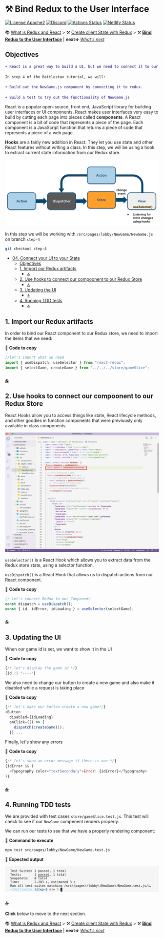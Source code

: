 # ⚒️ Bind Redux to the User Interface

[![License Apache2](https://img.shields.io/hexpm/l/plug.svg)](http://www.apache.org/licenses/LICENSE-2.0)
[![Discord](https://img.shields.io/discord/685554030159593522)](https://discord.com/widget?id=685554030159593522&theme=dark)
[![Actions Status](https://github.com/DataStax-Academy/battlestax/workflows/BattleStax%20Tests/badge.svg)](https://github.com/DataStax-Academy/battlestax/actions) 
[![Netlify Status](https://api.netlify.com/api/v1/badges/e265340f-c6a6-4d7b-b24c-438b87c67876/deploy-status)](https://app.netlify.com/sites/battlestax-tutorial/deploys)

📚 [What is Redux and React](./README_Redux_React.md) > ⚒️ [Create client State with Redux](./README_step03.md) > ⚒️ **[Bind Redux to the User Interface](#)** | **next=>**  *[What's next](./README_Resources.md)*

## Objectives

```diff
+ React is a great way to build a UI, but we need to connect it to our game state.

In step 4 of the Battlestax tutorial, we will:

+ Build out the NewGame.js component by connecting it to redux.
 
+ Build a test to try out the functionality of NewGame.js
```

React is a popular open-source, front end, JavaScript library for building user interfaces or UI components. React makes user interfaces very easy to build by cutting each page into pieces called **components**. A React component is a bit of code that represents a piece of the page. Each component is a JavaScript function that returns a piece of code that represents a piece of a web page.

**Hooks** are a fairly new addition in React. They let you use state and other React features without writing a class. In this step, we will be using a hook to extract current state information from our Redux store.

![hooks](./tutorial/hooks.png)

In this step we will be working with `/src/pages/lobby/NewGame/NewGame.js` on branch `step-4`

```bash
git checkout step-4
```

- [04. Connect your UI to your State](#04-connect-your-ui-to-your-state)
  - [Objectives](#objectives)
  - [1. Import our Redux artifacts](#1-import-our-redux-artifacts)
    - [🔝](#)
  - [2. Use hooks to connect our compoonent to our Redux Store](#2-use-hooks-to-connect-our-compoonent-to-our-redux-store)
    - [🔝](#-1)
  - [3. Updating the UI](#3-updating-the-ui)
    - [🔝](#-2)
  - [4. Running TDD tests](#4-running-tdd-tests)
    - [🔝](#-3)


## 1. Import our Redux artifacts

In order to bind our React component to our Redux store, we need to import the items that we need:

📘 **Code to copy**

```javascript
//let's import what we need
import { useDispatch, useSelector } from "react-redux";
import { selectGame, createGame } from "../../../store/gameSlice";
```

### [🔝](#%EF%B8%8F-table-of-contents)

## 2. Use hooks to connect our compoonent to our Redux Store

React Hooks allow you to access things like state, React lifecycle methods, and other goodies in function components that were previously only available in class components. 

![hook](./tutorial/hook.png)

`useSelector()` is a React Hook which allows you to extract data from the Redux store state, using a selector function.

`useDispatch()` is a React Hook that allows us to dispatch actions from our React component.

📘 **Code to copy**

```javascript
// let's connect Redux to our Component
const dispatch = useDispatch();
const { id, idError, idLoading } = useSelector(selectGame);
```

### [🔝](#%EF%B8%8F-table-of-contents)

## 3. Updating the UI

When our game id is set, we want to show it in the UI

📘 **Code to copy**

```javascript
{/* let's display the game id */}
{id || "----"}
```

We also need to change our button to create a new game and also make it disabled while a request is taking place

📘 **Code to copy**

```javascript
{/* let's make our button create a new game*/}
<Button
  disabled={idLoading}
  onClick={() => {
    dispatch(createGame());
  }} ...
```

Finally, let's show any errors

📘 **Code to copy**

```javascript
{/* let's show an error message if there is one */}
{idError && (
  <Typography color="textSecondary">Error: {idError}</Typography>
)}
```

### [🔝](#%EF%B8%8F-table-of-contents)

## 4. Running TDD tests

We are provided with test cases `store/gameSlice.test.js`. This test will check to see if our `NewGame` compenent renders properly.

We can run our tests to see that we have a properly rendering component:
 
📘 **Command to execute**

```bash
npm test src/pages/lobby/NewGame/NewGame.test.js
```

📗 **Expected output**

![.](tutorial/new-game-test.png)

### [🔝](#%EF%B8%8F-table-of-contents)

**Click** below to move to the next section.

📚 [What is Redux and React](./README_Redux_React.md) > ⚒️ [Create client State with Redux](./README_step03.md) > ⚒️ **[Bind Redux to the User Interface](#)** | **next=>**  *[What's next](./README_Resources.md)*

